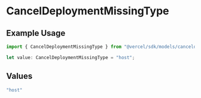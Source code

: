 # CancelDeploymentMissingType

## Example Usage

```typescript
import { CancelDeploymentMissingType } from "@vercel/sdk/models/canceldeploymentop.js";

let value: CancelDeploymentMissingType = "host";
```

## Values

```typescript
"host"
```